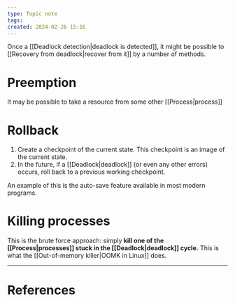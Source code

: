 ```yaml
---
type: Topic note
tags: 
created: 2024-02-26 15:16
---
```

Once a [[Deadlock detection|deadlock is detected]], it might be possible to [[Recovery from deadlock|recover from it]] by a number of methods.

# Preemption

It may be possible to take a resource from some other [[Process|process]]

# Rollback

1. Create a checkpoint of the current state. This checkpoint is an image of the current state.
2. In the future, if a [[Deadlock|deadlock]] (or even any other errors) occurs, roll back to a previous working checkpoint.

An example of this is the auto-save feature available in most modern programs.

# Killing processes

This is the brute force approach: simply **kill one of the [[Process|processes]] stuck in the [[Deadlock|deadlock]] cycle.** This is what the [[Out-of-memory killer|OOMK in Linux]] does.

---
# References
